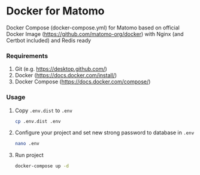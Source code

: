 # Docker for Matomo
Docker Compose (docker-compose.yml) for Matomo based on official Docker Image (https://github.com/matomo-org/docker) with Nginx (and Certbot included) and Redis ready

### Requirements
1. Git (e.g. https://desktop.github.com/)
2. Docker (https://docs.docker.com/install/)
3. Docker Compose (https://docs.docker.com/compose/)

### Usage
1. Copy `.env.dist` to `.env`
    ```bash
    cp .env.dist .env
    ```
    
2. Configure your project and set new strong password to database in `.env`
    ```bash
    nano .env
    ```
    
3. Run project 
    ```bash
    docker-compose up -d
    ```
